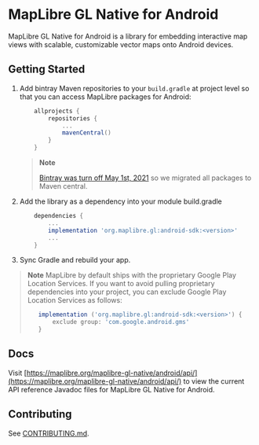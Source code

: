 # MapLibre GL Native for Android

MapLibre GL Native for Android is a library for embedding interactive map views with scalable, customizable vector maps onto Android devices.

## Getting Started

1. Add bintray Maven repositories to your `build.gradle` at project level so that you can access MapLibre packages for Android:

    ```gradle
        allprojects {
            repositories {
                ...
                mavenCentral()                
            }
        }
    ```

    > **Note**
    > 
    > [Bintray was turn off May 1st, 2021](https://jfrog.com/blog/into-the-sunset-bintray-jcenter-gocenter-and-chartcenter/) so we migrated all packages to Maven central.

2. Add the library as a dependency into your module build.gradle

    ```gradle
        dependencies {
            ...
            implementation 'org.maplibre.gl:android-sdk:<version>'
            ...
        }
    ```

3. Sync Gradle and rebuild your app.

> **Note**
> MapLibre by default ships with the proprietary Google Play Location Services. If you want to avoid pulling proprietary dependencies into your project, you can exclude Google Play Location Services as follows:
> ```gradle
>    implementation ('org.maplibre.gl:android-sdk:<version>') {
>        exclude group: 'com.google.android.gms'
>    }
> ```

## Docs

Visit [https://maplibre.org/maplibre-gl-native/android/api/](https://maplibre.org/maplibre-gl-native/android/api/) to view the current API reference Javadoc files for MapLibre GL Native for Android.

## Contributing

See [CONTRIBUTING.md](./CONTRIBUTING.md).

